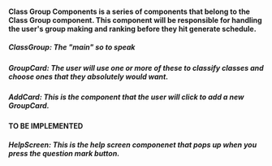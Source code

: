 #### Class Group Components is a series of components that belong to the Class Group component. This component will be responsible for handling the user's group making and ranking before they hit generate schedule.
##### ClassGroup: The "main" so to speak
##### GroupCard: The user will use one or more of these to classify classes and choose ones that they absolutely would want.
##### AddCard: This is the component that the user will click to add a new GroupCard. 
#### TO BE IMPLEMENTED
##### HelpScreen: This is the help screen componenet that pops up when you press the question mark button. 
